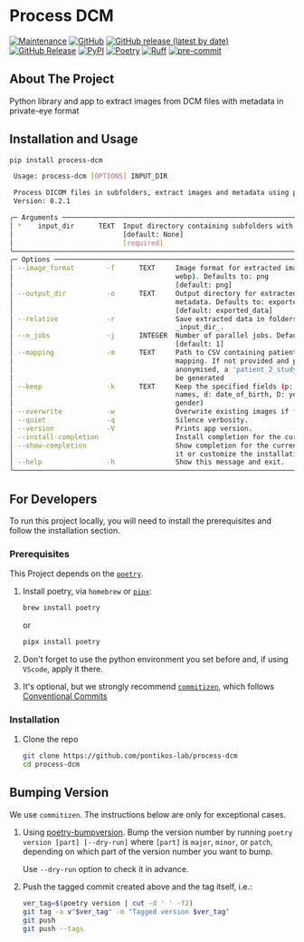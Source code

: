 # Process DCM

[![Maintenance](https://img.shields.io/badge/Maintained%3F-yes-green.svg?style=plastic)](https://github.com/pontikos-lab/process-dcm/graphs/commit-activity)
[![GitHub](https://img.shields.io/github/license/pontikos-lab/process-dcm?style=plastic)](https://github.com/pontikos-lab/process-dcm)
[![GitHub release (latest by date)](https://img.shields.io/github/v/release/pontikos-lab/process-dcm?display_name=tag&logo=github&style=plastic)](https://github.com/pontikos-lab/process-dcm)
[![GitHub Release](https://img.shields.io/github/release-date/pontikos-lab/process-dcm?style=plastic&logo=github)](https://github.com/pontikos-lab/process-dcm)
[![PyPI](https://img.shields.io/pypi/v/process-dcm?style=plastic&logo=pypi)](https://pypi.org/project/process-dcm/)
[![Poetry](https://img.shields.io/endpoint?style=plastic&url=https://python-poetry.org/badge/v0.json)](https://python-poetry.org/)
[![Ruff](https://img.shields.io/endpoint?style=plastic&url=https://raw.githubusercontent.com/astral-sh/ruff/main/assets/badge/v2.json)](https://github.com/astral-sh/ruff)
[![pre-commit](https://img.shields.io/badge/pre--commit-enabled-brightgreen?logo=pre-commit&logoColor=white&style=plastic)](https://github.com/pre-commit/pre-commit)

## About The Project

Python library and app to extract images from DCM files with metadata in private-eye format

## Installation and Usage

```bash
pip install process-dcm
```

```bash
 Usage: process-dcm [OPTIONS] INPUT_DIR

 Process DICOM files in subfolders, extract images and metadata using parallel processing.
 Version: 0.2.1

╭─ Arguments ─────────────────────────────────────────────────────────────────────────────╮
│ *    input_dir      TEXT  Input directory containing subfolders with DICOM files.       │
│                           [default: None]                                               │
│                           [required]                                                    │
╰─────────────────────────────────────────────────────────────────────────────────────────╯
╭─ Options ───────────────────────────────────────────────────────────────────────────────╮
│ --image_format        -f      TEXT     Image format for extracted images (png, jpg,     │
│                                        webp). Defaults to: png                          │
│                                        [default: png]                                   │
│ --output_dir          -o      TEXT     Output directory for extracted images and        │
│                                        metadata. Defaults to: exported_data             │
│                                        [default: exported_data]                         │
│ --relative            -r               Save extracted data in folders relative to       │
│                                        _input_dir_.                                     │
│ --n_jobs              -j      INTEGER  Number of parallel jobs. Defaults to: 1          │
│                                        [default: 1]                                     │
│ --mapping             -m      TEXT     Path to CSV containing patient_id to study_id    │
│                                        mapping. If not provided and patient_id is not   │
│                                        anonymised, a 'patient_2_study_id.csv' file will │
│                                        be generated                                     │
│ --keep                -k      TEXT     Keep the specified fields (p: patient_key, n:    │
│                                        names, d: date_of_birth, D: year-only DOB, g:    │
│                                        gender)                                          │
│ --overwrite           -w               Overwrite existing images if found.              │
│ --quiet               -q               Silence verbosity.                               │
│ --version             -V               Prints app version.                              │
│ --install-completion                   Install completion for the current shell.        │
│ --show-completion                      Show completion for the current shell, to copy   │
│                                        it or customize the installation.                │
│ --help                -h               Show this message and exit.                      │
╰─────────────────────────────────────────────────────────────────────────────────────────╯
```

## For Developers

To run this project locally, you will need to install the prerequisites and follow the installation section.

### Prerequisites

This Project depends on the [`poetry`](https://python-poetry.org/).

1. Install poetry, via `homebrew` or [`pipx`](https://github.com/pypa/pipx):

   ```bash
   brew install poetry
   ```

   or

   ```bash
   pipx install poetry
   ```

2. Don't forget to use the python environment you set before and, if using `VScode`, apply it there.

3. It's optional, but we strongly recommend [`commitizen`](https://github.com/commitizen-tools/commitizen), which follows [Conventional Commits](https://www.conventionalcommits.org/)

### Installation

1. Clone the repo

   ```sh
   git clone https://github.com/pontikos-lab/process-dcm
   cd process-dcm
   ```

## Bumping Version

We use `commitizen`. The instructions below are only for exceptional cases.

1. Using [poetry-bumpversion](https://github.com/monim67/poetry-bumpversion). Bump the version number by running `poetry version [part] [--dry-run]` where `[part]` is `major`, `minor`, or `patch`, depending on which part of the version number you want to bump.

   Use `--dry-run` option to check it in advance.

1. Push the tagged commit created above and the tag itself, i.e.:

   ```bash
   ver_tag=$(poetry version | cut -d ' ' -f2)
   git tag -a v"$ver_tag" -m "Tagged version $ver_tag"
   git push
   git push --tags
   ```
